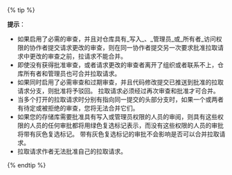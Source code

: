 {% tip %}

**提示**：
- 如果启用了必需的审查，并且对仓库具有_写入_、_管理员_或_所有者_访问权限的协作者提交请求更改的审查，则在同一协作者提交另一次要求批准拉取请求中更改的审查之前，拉请求不能合并。
- 即使没有获得批准审查，或者请求更改的审查者离开了组织或者联系不上，仓库所有者和管理员也可合并拉取请求。
- 如果同时启用了必需审查和过期审查，并且代码修改提交已推送到批准的拉取请求分支，则批准将予驳回。 拉取请求必须经过再次审查和批准才可合并。
- 当多个打开的拉取请求时分别有指向同一提交的头部分支时，如果一个或两者有待定或被拒绝的审查，您将无法合并它们。
- 如果您的存储库需要批准具有写入或管理员权限的人员的审阅，则具有这些权限的人员的任何审批都将用绿色复选标记表示，而没有这些权限的人员的审批将带有灰色复选标记。 带有灰色复选标记的审批不会影响是否可以合并拉取请求。
- 拉取请求作者无法批准自己的拉取请求。

{% endtip %}

